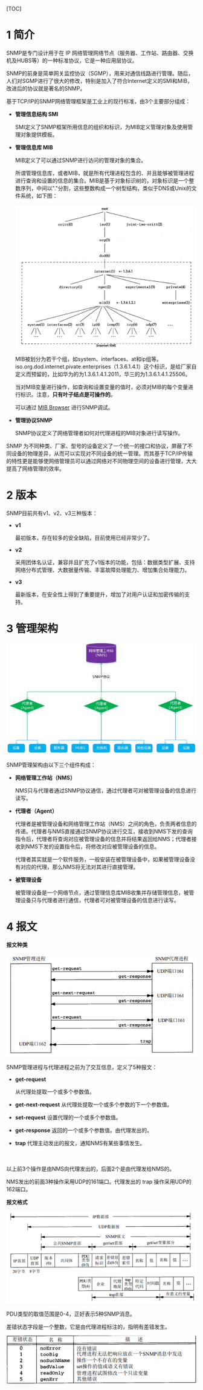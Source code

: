 [TOC]



# 1 简介

SNMP是专门设计用于在 IP 网络管理网络节点（服务器、工作站、路由器、交换机及HUBS等）的一种标准协议，它是一种应用层协议。 



SNMP的前身是简单网关监控协议（SGMP），用来对通信线路进行管理。随后，人们对SGMP进行了很大的修改，特别是加入了符合Internet定义的SMI和MIB，改进后的协议就是著名的SNMP。



基于TCP/IP的SNMP网络管理框架是工业上的现行标准，由3个主要部分组成：

- **管理信息结构 SMI**

  SMI定义了SNMP框架所用信息的组织和标识，为MIB定义管理对象及使用管理对象提供模板。

- **管理信息库 MIB**

  MIB定义了可以通过SNMP进行访问的管理对象的集合。

  所谓管理信息库，或者MIB，就是所有代理进程包含的、并且能够被管理进程进行查询和设置的信息的集合。MIB是基于对象标识树的，对象标识是一个整数序列，中间以"."分割，这些整数构成一个树型结构，类似于DNS或Unix的文件系统，如下图：

  ![](./resources/1.5.png)

  MIB被划分为若干个组，如system、interfaces、at和ip组等。iso.org.dod.internet.pivate.enterprises（1.3.6.1.4.1）这个标识，是给厂家自定义而预留的，比如华为的为1.3.6.1.4.1.2011，华三的为1.3.6.1.4.1.25506。

  当对MIB变量进行操作，如查询和设置变量的值时，必须对MIB的每个变量进行标识。注意，**只有叶子结点是可操作的**。

  可以通过 [MIB Browser](http://www.ireasoning.com/download.shtml) 进行SNMP调试。

- **管理协议SNMP**

  SNMP协议定义了网络管理者如何对代理进程的MIB对象进行读写操作。



SNMP 为不同种类、厂家、型号的设备定义了一个统一的接口和协议，屏蔽了不同设备的物理差异，从而可以实现对不同设备的统一管理。而其基于TCP/IP传输的特性更是能够使网络管理员可以通过网络对不同物理空间的设备进行管理，大大提高了网络管理的效率。



# 2 版本

SNMP目前共有v1、v2、v3三种版本：

- **v1**

  最初版本，存在较多的安全缺陷，目前使用已经非常少了。

- **v2**

  采用团体名认证，兼容并且扩充了v1版本的功能，包括：数据类型扩展、支持网络分布式管理、大数据量传输、丰富故障处理能力、增加集合处理能力。

- **v3**

  最新版本，在安全性上得到了重要提升，增加了对用户认证和加密传输的支持。



# 3 管理架构



![](./resources/snmp.jpg)



SNMP管理架构由以下三个组件构成：

- **网络管理工作站（NMS）**

  NMS只与代理者通过SNMP协议通信，通过代理者可对被管理设备的信息进行读写。

- **代理者（Agent）**

  代理者是被管理设备和网络管理工作站（NMS）之间的角色，负责两者信息的传递。代理者与NMS直接通过SNMP协议进行交互，接收到NMS下发的查询指令后，代理者将查询对应被管理设备的信息并将结果返回给NMS；代理者接收到NMS下发的设置指令后，将修改对应被管理设备的信息。

  代理者其实就是一个软件服务，一般安装在被管理设备中，如果被管理设备没有对应的代理，那么NMS将无法对其进行直接管理。

- **被管理设备**

  被管理设备是一个网络节点，通过管理信息库MIB收集并存储管理信息，被管理设备只与代理者进行通信，代理者可对被管理设备的信息进行读写。



# 4 报文

**报文种类**

![](./resources/1.2.png)

SNMP管理进程与代理进程之前为了交互信息，定义了5种报文：

- **get-request**

  从代理处提取一个或多个参数值。

- **get-next-request**
  从代理处提取一个或多个参数的下一个参数值。

- **set-request**
  设置代理的一个或多个参数值。

- **get-response**
  返回的一个或多个参数值。由代理发出的。

- **trap**
  代理主动发出的报文，通知NMS有某些事情发生。

　　

以上前3个操作是由NMS向代理发出的，后面2个是由代理发给NMS的。

NMS发出的前面3种操作采用UDP的161端口。代理发出的 trap 操作采用UDP的162端口。



**报文格式**

![](./resources/1.3.png)

PDU类型的取值范围是0-4，正好表示5种SNMP消息。

差错状态字段是一个整数，它是由代理进程标注的，指明有差错发生。

![](./resources/1.4.png)
